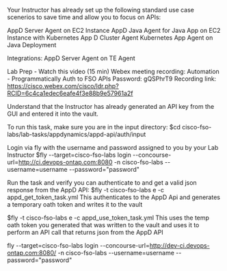Your Instructor has already set up the following standard use case scenerios to save time and allow you to 
focus on APIs:

AppD Server Agent on EC2 Instance
AppD Java Agent for  Java App on EC2 Instance with 
Kubernetes App D Cluster Agent
Kubernetes App Agent on Java Deployment

Integrations:
AppD Server Agent on TE Agent



Lab Prep - Watch this video (15 min)
Webex meeting recording: Automation - Programmatically Auth to FSO APIs
Password: gQSPhrT9
Recording link: https://cisco.webex.com/cisco/ldr.php?RCID=6c4ca1edec6eafe4f3e88b9e57961a2f

Understand that the Instructor has already generated an API key from the GUI and entered it into the vault.

To run this task, make sure you are in the input directory:
$cd cisco-fso-labs/lab-tasks/appdynamics/appd-api/auth/input

Login via fly with the username and password assigned to you by your Lab Instructor
$fly --target=cisco-fso-labs login --concourse-url=http://ci.devops-ontap.com:8080 -n cisco-fso-labs --username=username --password="password"

Run the task and verify you can authenticate to and get a valid json response from the AppD API:
$fly -t cisco-fso-labs e -c appd_get_token_task.yml
This authenticates to the AppD Api and generates a temporary oath token and writes it to the vault

$fly -t cisco-fso-labs e -c appd_use_token_task.yml
This uses the temp oath token you generated that was written to the vault and uses it to perform an API call that returns json from the AppD API

fly --target=cisco-fso-labs login --concourse-url=http://dev-ci.devops-ontap.com:8080/ -n cisco-fso-labs --username=username --password="password"